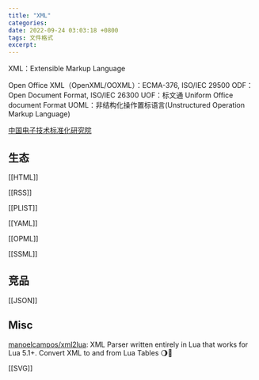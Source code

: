 ```yaml
---
title: "XML"
categories: 
date: 2022-09-24 03:03:18 +0800
tags: 文件格式
excerpt: 
---
```


XML：Extensible Markup Language

Open Office XML（OpenXML/OOXML）：ECMA-376, ISO/IEC 29500
ODF：Open Document Format, ISO/IEC 26300
UOF：标文通 Uniform Office document Format
UOML：非结构化操作置标语言(Unstructured Operation Markup Language)

[中国电子技术标准化研究院](http://www.cesi.cn/cesi/page/)


## 生态

[[HTML]]

[[RSS]]

[[PLIST]]

[[YAML]]

[[OPML]]

[[SSML]]


## 竞品

[[JSON]]


## Misc


[manoelcampos/xml2lua](https://github.com/manoelcampos/xml2lua): XML Parser written entirely in Lua that works for Lua 5.1+. Convert XML to and from Lua Tables 🌖💱

[[SVG]]

